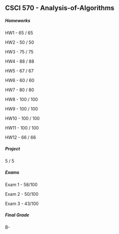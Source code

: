 ## CSCI 570 - Analysis-of-Algorithms 

##### Homeworks

HW1 - 65 / 65 

HW2 - 50 / 50

HW3 - 75 / 75

HW4 - 88 / 88 

HW5 - 67 / 67

HW6 - 60 / 60

HW7 - 80 / 80 

HW8 - 100 / 100

HW9 - 100 / 100

HW10 - 100 / 100

HW11 - 100 / 100

HW12 - 66 / 66

##### Project 

5 / 5

##### Exams

Exam 1 - 58/100

Exam 2 - 50/100

Exam 3 - 43/100

##### Final Grade

B-
